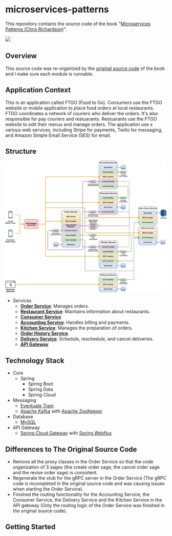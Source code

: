 # microservices-patterns

This repository contains the source code of the book "[Microservices Patterns (Chris Richardson)](https://www.manning.com/books/microservices-patterns)".

![](https://github.com/wuyichen24/microservices-patterns/blob/master/readme/pics/Richardson-MP-HI.png)

## Overview
This source code was re-organized by the [original source code](https://github.com/microservices-patterns/ftgo-application) of the book and I make sure each module is runnable.

## Application Context
This is an application called FTGO (Food to Go). Consumers use the FTGO website or mobile application to place food orders at local restaurants. FTGO coordinates a network of couriers who deliver the orders. It's also responsible for pay couriers and restuarants. Restuarants use the FTGO website to edit their menus and manage orders. The application use s various web services, including Stripe for payments, Twilio for messaging, and Amazon Simple Email Service (SES) for email.

## Structure
![](docs/diagrams/architecture.png)
- Services
   - [**Order Service**](docs/services/order_service.md): Manages orders.
   - [**Restaurant Service**](docs/services/restaurant_service.md): Maintains information about restaurants.
   - [**Consumer Service**](docs/services/consumer_service.md)
   - [**Accounting Service**](docs/services/accounting_service.md): Handles billing and payments.
   - [**Kitchen Service**](docs/services/kitchen_service.md): Manages the preparation of orders.
   - [**Order History Service**](docs/services/order_history_service.md).
   - [**Delivery Service**](docs/services/delivery_service.md): Schedule, reschedule, and cancel deliveries.
   - [**API Gateway**](docs/services/api_gateway.md)

## Technology Stack
- Core
   - Spring
      - Spring Boot
      - Spring Data
      - Spring Cloud
- Messaging
   - [Eventuate Tram](https://eventuate.io/abouteventuatetram.html)
   - [Apache Kafka](https://kafka.apache.org/) with [Apache ZooKeeper](https://zookeeper.apache.org/)
- Database
   - [MySQL](https://www.mysql.com/)
- API Gateway
   - [Spring Cloud Gateway](https://spring.io/projects/spring-cloud-gateway) with [Spring Webflux](https://docs.spring.io/spring/docs/current/spring-framework-reference/web-reactive.html)

## Differences to The Original Source Code
- Remove all the proxy classes in the Order Service so that the code organization of 3 sages (the create order sage, the cancel order sage and the revise order sage) is consistent.
- Regenerate the stub for the gRPC server in the Order Service (The gRPC code is incompleted in the original source code and was causing issues when starting the Order Service).
- Finished the routing functionality for the Accounting Service, the Consumer Service, the Delivery Service and the Kitchen Service in the API gateway (Only the routing logic of the Order Service was finished in the original source code).

## Getting Started

